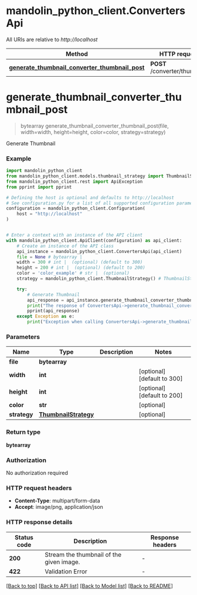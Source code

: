 # mandolin_python_client.ConvertersApi

All URIs are relative to *http://localhost*

Method | HTTP request | Description
------------- | ------------- | -------------
[**generate_thumbnail_converter_thumbnail_post**](ConvertersApi.md#generate_thumbnail_converter_thumbnail_post) | **POST** /converter/thumbnail | Generate Thumbnail


# **generate_thumbnail_converter_thumbnail_post**
> bytearray generate_thumbnail_converter_thumbnail_post(file, width=width, height=height, color=color, strategy=strategy)

Generate Thumbnail

### Example


```python
import mandolin_python_client
from mandolin_python_client.models.thumbnail_strategy import ThumbnailStrategy
from mandolin_python_client.rest import ApiException
from pprint import pprint

# Defining the host is optional and defaults to http://localhost
# See configuration.py for a list of all supported configuration parameters.
configuration = mandolin_python_client.Configuration(
    host = "http://localhost"
)


# Enter a context with an instance of the API client
with mandolin_python_client.ApiClient(configuration) as api_client:
    # Create an instance of the API class
    api_instance = mandolin_python_client.ConvertersApi(api_client)
    file = None # bytearray | 
    width = 300 # int |  (optional) (default to 300)
    height = 200 # int |  (optional) (default to 200)
    color = 'color_example' # str |  (optional)
    strategy = mandolin_python_client.ThumbnailStrategy() # ThumbnailStrategy |  (optional)

    try:
        # Generate Thumbnail
        api_response = api_instance.generate_thumbnail_converter_thumbnail_post(file, width=width, height=height, color=color, strategy=strategy)
        print("The response of ConvertersApi->generate_thumbnail_converter_thumbnail_post:\n")
        pprint(api_response)
    except Exception as e:
        print("Exception when calling ConvertersApi->generate_thumbnail_converter_thumbnail_post: %s\n" % e)
```



### Parameters


Name | Type | Description  | Notes
------------- | ------------- | ------------- | -------------
 **file** | **bytearray**|  | 
 **width** | **int**|  | [optional] [default to 300]
 **height** | **int**|  | [optional] [default to 200]
 **color** | **str**|  | [optional] 
 **strategy** | [**ThumbnailStrategy**](.md)|  | [optional] 

### Return type

**bytearray**

### Authorization

No authorization required

### HTTP request headers

 - **Content-Type**: multipart/form-data
 - **Accept**: image/png, application/json

### HTTP response details

| Status code | Description | Response headers |
|-------------|-------------|------------------|
**200** | Stream the thumbnail of the given image. |  -  |
**422** | Validation Error |  -  |

[[Back to top]](#) [[Back to API list]](../README.md#documentation-for-api-endpoints) [[Back to Model list]](../README.md#documentation-for-models) [[Back to README]](../README.md)

